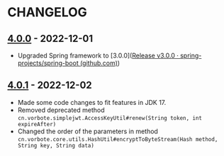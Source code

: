 # CHANGELOG

## [4.0.0](https://github.com/vorbote/vorbote-framework/releases/tag/v4.0.0) - 2022-12-01

- Upgraded Spring framework to [3.0.0]([Release v3.0.0 · spring-projects/spring-boot (github.com)](https://github.com/spring-projects/spring-boot/releases/tag/v3.0.0))

## [4.0.1](https://github.com/vorbote/vorbote-framework/releases/tag/v4.0.1) - 2022-12-02

- Made some code changes to fit features in JDK 17.
- Removed deprecated method `cn.vorbote.simplejwt.AccessKeyUtil#renew(String token, int expireAfter)`
- Changed the order of the parameters in method `cn.vorbote.core.utils.HashUtil#encryptToByteStream(Hash method, String key, String data)`